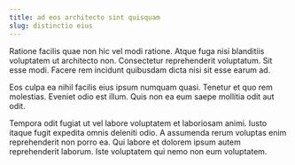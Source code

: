 ```yaml
---
title: ad eos architecto sint quisquam
slug: distinctio eius
---
```


Ratione facilis quae non hic vel modi ratione. Atque fuga nisi blanditiis voluptatem ut architecto non. Consectetur reprehenderit voluptatum. Sit esse modi. Facere rem incidunt quibusdam dicta nisi sit esse earum ad.

Eos culpa ea nihil facilis eius ipsum numquam quasi. Tenetur et quo rem molestias. Eveniet odio est illum. Quis non ea eum saepe mollitia odit aut odit.

Tempora odit fugiat ut vel labore voluptatem et laboriosam animi. Iusto itaque fugit expedita omnis deleniti odio. A assumenda rerum voluptas enim reprehenderit non porro ea. Qui labore et dolorem ipsum autem reprehenderit laborum. Iste voluptatem qui nemo non eum voluptatem.
